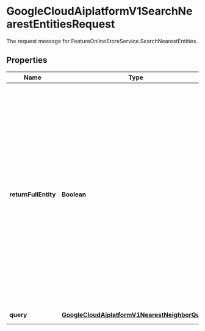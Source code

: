 

# GoogleCloudAiplatformV1SearchNearestEntitiesRequest

The request message for FeatureOnlineStoreService.SearchNearestEntities.

## Properties

| Name | Type | Description | Notes |
|------------ | ------------- | ------------- | -------------|
|**returnFullEntity** | **Boolean** | Optional. If set to true, the full entities (including all vector values and metadata) of the nearest neighbors are returned; otherwise only entity id of the nearest neighbors will be returned. Note that returning full entities will significantly increase the latency and cost of the query. |  [optional] |
|**query** | [**GoogleCloudAiplatformV1NearestNeighborQuery**](GoogleCloudAiplatformV1NearestNeighborQuery.md) | Required. The query. |  [optional] |




